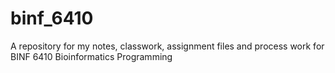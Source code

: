 # binf_6410
A repository for my notes, classwork, assignment files and process work for BINF 6410 Bioinformatics Programming
